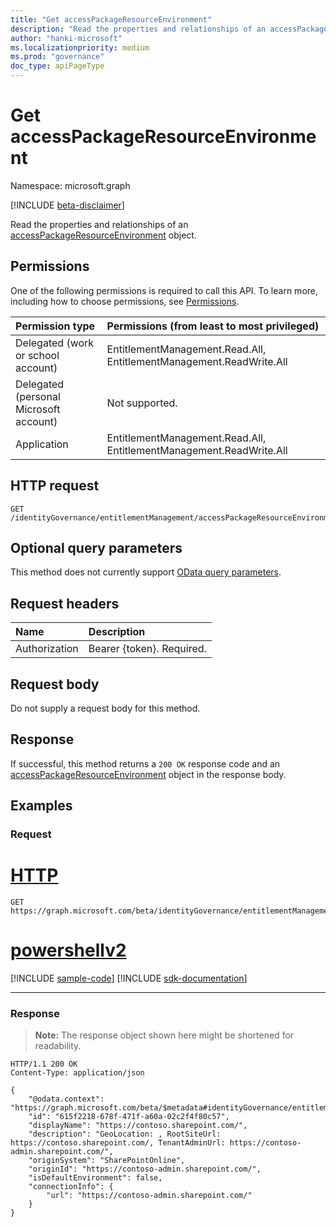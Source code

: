 ```yaml
---
title: "Get accessPackageResourceEnvironment"
description: "Read the properties and relationships of an accessPackageResourceEnvironment object."
author: "hanki-microsoft"
ms.localizationpriority: medium
ms.prod: "governance"
doc_type: apiPageType
---
```


# Get accessPackageResourceEnvironment
Namespace: microsoft.graph

[!INCLUDE [beta-disclaimer](../../includes/beta-disclaimer.md)]

Read the properties and relationships of an [accessPackageResourceEnvironment](../resources/accesspackageresourceenvironment.md) object.

## Permissions
One of the following permissions is required to call this API. To learn more, including how to choose permissions, see [Permissions](/graph/permissions-reference).

|Permission type|Permissions (from least to most privileged)|
|:---|:---|
|Delegated (work or school account)|EntitlementManagement.Read.All, EntitlementManagement.ReadWrite.All|
|Delegated (personal Microsoft account)|Not supported.|
|Application|EntitlementManagement.Read.All, EntitlementManagement.ReadWrite.All|

## HTTP request

<!-- {
  "blockType": "ignored"
}
-->
``` http
GET /identityGovernance/entitlementManagement/accessPackageResourceEnvironments/{accessPackageResourceEnvironmentId}
```

## Optional query parameters
This method does not currently support [OData query parameters](/graph/query-parameters).

## Request headers
|Name|Description|
|:---|:---|
|Authorization|Bearer {token}. Required.|

## Request body
Do not supply a request body for this method.

## Response

If successful, this method returns a `200 OK` response code and an [accessPackageResourceEnvironment](../resources/accesspackageresourceenvironment.md) object in the response body.

## Examples

### Request

# [HTTP](#tab/http)
<!-- {
  "blockType": "request",
  "name": "get_accesspackageresourceenvironment"
}
-->
``` http
GET https://graph.microsoft.com/beta/identityGovernance/entitlementManagement/accessPackageResourceEnvironments/{accessPackageResourceEnvironmentId}
```

# [powershellv2](#tab/powershellv2)
[!INCLUDE [sample-code](../includes/snippets/powershellv2/get-accesspackageresourceenvironment-powershellv2-snippets.md)]
[!INCLUDE [sdk-documentation](../includes/snippets/snippets-sdk-documentation-link.md)]

---



### Response
> **Note:** The response object shown here might be shortened for readability.
<!-- {
  "blockType": "response",
  "truncated": true,
  "@odata.type": "microsoft.graph.accessPackageResourceEnvironment"
}
-->
``` http
HTTP/1.1 200 OK
Content-Type: application/json

{
    "@odata.context": "https://graph.microsoft.com/beta/$metadata#identityGovernance/entitlementManagement/accessPackageResourceEnvironments/$entity",
    "id": "615f2218-678f-471f-a60a-02c2f4f80c57",
    "displayName": "https://contoso.sharepoint.com/",
    "description": "GeoLocation: , RootSiteUrl: https://contoso.sharepoint.com/, TenantAdminUrl: https://contoso-admin.sharepoint.com/",
    "originSystem": "SharePointOnline",
    "originId": "https://contoso-admin.sharepoint.com/",
    "isDefaultEnvironment": false,
    "connectionInfo": {
        "url": "https://contoso-admin.sharepoint.com/"
    }
}
```

